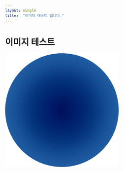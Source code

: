 ```yaml
---
layout: single
title:  "이미지 테스트 입니다."
---
```


# 이미지 테스트
<img src="/assets/images/logo.png" title="" alt="logo 512.png" width="369">
